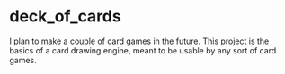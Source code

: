 # deck_of_cards

I plan to make a couple of card games in the future. This project is the basics of a card drawing engine, meant to be usable by any sort of card games.
